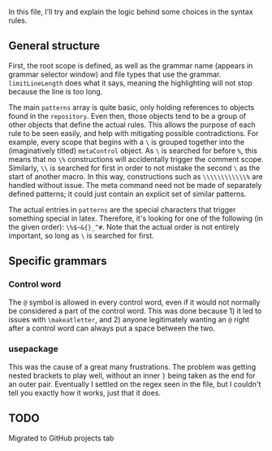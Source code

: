 In this file, I'll try and explain the logic behind some choices in the syntax rules.

## General structure
First, the root scope is defined, as well as the grammar name (appears in grammar selector window) and file types that use the grammar. `limitLineLength` does what it says, meaning the highlighting will not stop because the line is too long.

The main `patterns` array is quite basic, only holding references to objects found in the `repository`. Even then, those objects tend to be a group of other objects that define the actual rules. This allows the purpose of each rule to be seen easily, and help with mitigating possible contradictions. For example, every scope that begins with a `\` is grouped together into the (imaginatively titled) `metaControl` object. As `\` is searched for before `%`, this means that no `\%` constructions will accidentally trigger the comment scope. Similarly, `\\` is searched for first in order to not mistake the second `\` as the start of another macro. In this way, constructions such as `\\\\\\\\\\\\%` are handled without issue. The meta command need not be made of separately defined patterns; it could just contain an explicit set of similar patterns.

The actual entries in `patterns` are the special characters that trigger something special in latex. Therefore, it's looking for one of the following (in the given order): `\%$~&{}_^#`. Note that the actual order is not entirely important, so long as `\` is searched for first.

## Specific grammars

### Control word
The `@` symbol is allowed in every control word, even if it would not normally be considered a part of the control word. This was done because 1) it led to issues with `\makeatletter`, and 2) anyone legitimately wanting an `@` right after a control word can always put a space between the two.

### usepackage
This was the cause of a great many frustrations. The problem was getting nested brackets to play well, without an inner `}` being taken as the end for an outer pair. Eventually I settled on the regex seen in the file, but I couldn't tell you exactly how it works, just that it does.

## TODO
Migrated to GitHub projects tab

